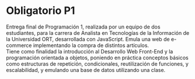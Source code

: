 # Obligatorio P1
Entrega final de Programación 1, realizada por un equipo de dos estudiantes, para la carrera de Analista en Tecnologías de la Información de la Universidad ORT, desarrollada con JavaScript.
Emula una web de e-commerce implementando la compra de distintos artículos.  
Tiene como finalidad la introducción al Desarrollo Web Front-End y la programación orientada a objetos, poniendo en práctica conceptos básicos como estructuras de repetición, condicionales, reutilización de funciones, y escalabilidad, y emulando una base de datos utilizando una clase.
